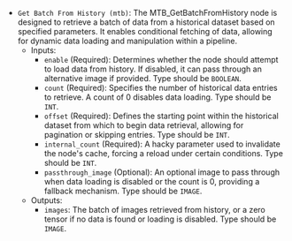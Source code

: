 - `Get Batch From History (mtb)`: The MTB_GetBatchFromHistory node is designed to retrieve a batch of data from a historical dataset based on specified parameters. It enables conditional fetching of data, allowing for dynamic data loading and manipulation within a pipeline.
    - Inputs:
        - `enable` (Required): Determines whether the node should attempt to load data from history. If disabled, it can pass through an alternative image if provided. Type should be `BOOLEAN`.
        - `count` (Required): Specifies the number of historical data entries to retrieve. A count of 0 disables data loading. Type should be `INT`.
        - `offset` (Required): Defines the starting point within the historical dataset from which to begin data retrieval, allowing for pagination or skipping entries. Type should be `INT`.
        - `internal_count` (Required): A hacky parameter used to invalidate the node's cache, forcing a reload under certain conditions. Type should be `INT`.
        - `passthrough_image` (Optional): An optional image to pass through when data loading is disabled or the count is 0, providing a fallback mechanism. Type should be `IMAGE`.
    - Outputs:
        - `images`: The batch of images retrieved from history, or a zero tensor if no data is found or loading is disabled. Type should be `IMAGE`.
